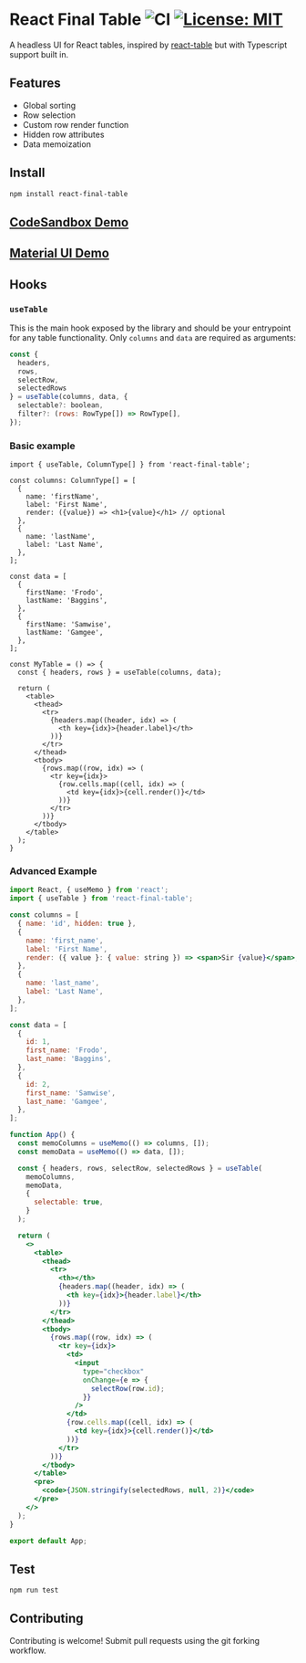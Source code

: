 # React Final Table ![CI](https://github.com/Buuntu/react-final-table/workflows/tests/badge.svg) [![License: MIT](https://img.shields.io/badge/License-MIT-green.svg)](https://opensource.org/licenses/MIT)

A headless UI for React tables, inspired by [react-table](https://github.com/tannerlinsley/react-table) but with Typescript
support built in.

## Features

- Global sorting
- Row selection
- Custom row render function
- Hidden row attributes
- Data memoization

## Install

```bash
npm install react-final-table
```

## [CodeSandbox Demo](https://codesandbox.io/s/react-final-table-with-selection-zcodc)

## [Material UI Demo](https://codesandbox.io/s/material-ui-react-final-table-example-sigrz)

## Hooks

### `useTable`

This is the main hook exposed by the library and should be your entrypoint for any table functionality. Only `columns` and `data` are required as arguments:

```jsx
const {
  headers,
  rows,
  selectRow,
  selectedRows
} = useTable(columns, data, {
  selectable?: boolean,
  filter?: (rows: RowType[]) => RowType[],
});
```

### Basic example

```tsx
import { useTable, ColumnType[] } from 'react-final-table';

const columns: ColumnType[] = [
  {
    name: 'firstName',
    label: 'First Name',
    render: ({value}) => <h1>{value}</h1> // optional
  },
  {
    name: 'lastName',
    label: 'Last Name',
  },
];

const data = [
  {
    firstName: 'Frodo',
    lastName: 'Baggins',
  },
  {
    firstName: 'Samwise',
    lastName: 'Gamgee',
  },
];

const MyTable = () => {
  const { headers, rows } = useTable(columns, data);

  return (
    <table>
      <thead>
        <tr>
          {headers.map((header, idx) => (
            <th key={idx}>{header.label}</th>
          ))}
        </tr>
      </thead>
      <tbody>
        {rows.map((row, idx) => (
          <tr key={idx}>
            {row.cells.map((cell, idx) => (
              <td key={idx}>{cell.render()}</td>
            ))}
          </tr>
        ))}
      </tbody>
    </table>
  );
}
```

### Advanced Example

```jsx
import React, { useMemo } from 'react';
import { useTable } from 'react-final-table';

const columns = [
  { name: 'id', hidden: true },
  {
    name: 'first_name',
    label: 'First Name',
    render: ({ value }: { value: string }) => <span>Sir {value}</span>,
  },
  {
    name: 'last_name',
    label: 'Last Name',
  },
];

const data = [
  {
    id: 1,
    first_name: 'Frodo',
    last_name: 'Baggins',
  },
  {
    id: 2,
    first_name: 'Samwise',
    last_name: 'Gamgee',
  },
];

function App() {
  const memoColumns = useMemo(() => columns, []);
  const memoData = useMemo(() => data, []);

  const { headers, rows, selectRow, selectedRows } = useTable(
    memoColumns,
    memoData,
    {
      selectable: true,
    }
  );

  return (
    <>
      <table>
        <thead>
          <tr>
            <th></th>
            {headers.map((header, idx) => (
              <th key={idx}>{header.label}</th>
            ))}
          </tr>
        </thead>
        <tbody>
          {rows.map((row, idx) => (
            <tr key={idx}>
              <td>
                <input
                  type="checkbox"
                  onChange={e => {
                    selectRow(row.id);
                  }}
                />
              </td>
              {row.cells.map((cell, idx) => (
                <td key={idx}>{cell.render()}</td>
              ))}
            </tr>
          ))}
        </tbody>
      </table>
      <pre>
        <code>{JSON.stringify(selectedRows, null, 2)}</code>
      </pre>
    </>
  );
}

export default App;
```

## Test

```bash
npm run test
```

## Contributing

Contributing is welcome! Submit pull requests using the git forking workflow.
